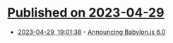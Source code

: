 # [Published on 2023-04-29](index.md)

* [2023-04-29, 19:01:38](https://lobste.rs/s/hlzgp4/announcing_babylon_js_6_0) - [Announcing Babylon.js 6.0](https://babylonjs.medium.com/announcing-babylon-js-6-0-dcb5f1662e3a)
